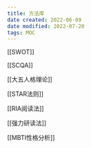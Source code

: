 ```yaml
---
title: 方法库
date created: 2022-06-09
date modified: 2022-07-20
tags: MOC
---
```


[[SWOT]]

[[SCQA]]

[[大五人格理论]]

[[STAR法则]]

[[RIA阅读法]]

[[强力研读法]]

[[MBTI性格分析]]
